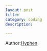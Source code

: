 ```yaml
---
layout: post
title: 
category: coding
description: 

---
```


Author:[Hyphen](http://weibo.com/344736086)


